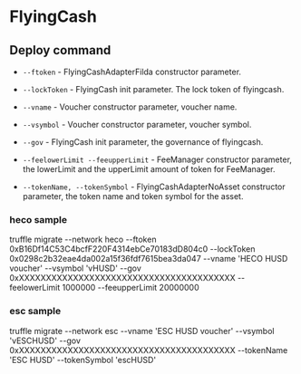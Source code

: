 # FlyingCash

## Deploy command

* `--ftoken` - FlyingCashAdapterFilda constructor parameter.

* `--lockToken` - FlyingCash init parameter. The lock token of flyingcash.

* `--vname` - Voucher constructor parameter, voucher name.

* `--vsymbol` - Voucher constructor parameter, voucher symbol.

* `--gov` - FlyingCash init parameter, the governance of flyingcash.

* `--feelowerLimit --feeupperLimit` - FeeManager constructor parameter, the lowerLimit and the upperLimit amount of token for FeeManager.

* `--tokenName, --tokenSymbol` - FlyingCashAdapterNoAsset constructor parameter, the token name and token symbol for the asset.

### heco sample
truffle migrate --network heco --ftoken 0xB16Df14C53C4bcfF220F4314ebCe70183dD804c0 --lockToken 0x0298c2b32eae4da002a15f36fdf7615bea3da047 --vname 'HECO HUSD voucher' --vsymbol 'vHUSD' --gov 0xXXXXXXXXXXXXXXXXXXXXXXXXXXXXXXXXXXXXXXXX --feelowerLimit 1000000 --feeupperLimit 20000000

### esc sample
truffle migrate --network esc --vname 'ESC HUSD voucher' --vsymbol 'vESCHUSD' --gov 0xXXXXXXXXXXXXXXXXXXXXXXXXXXXXXXXXXXXXXXXX --tokenName 'ESC HUSD' --tokenSymbol 'escHUSD'
